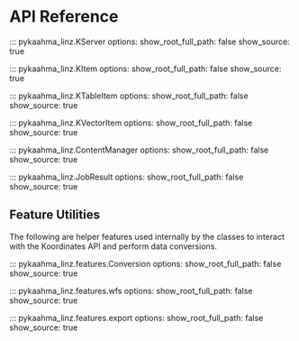 # API Reference

::: pykaahma_linz.KServer
    options:
        show_root_full_path: false
        show_source: true

::: pykaahma_linz.KItem
    options:
        show_root_full_path: false
        show_source: true

::: pykaahma_linz.KTableItem
    options:
        show_root_full_path: false
        show_source: true

::: pykaahma_linz.KVectorItem
    options:
        show_root_full_path: false
        show_source: true

::: pykaahma_linz.ContentManager
    options:
        show_root_full_path: false
        show_source: true

::: pykaahma_linz.JobResult
    options:
        show_root_full_path: false
        show_source: true

## Feature Utilities
The following are helper features used internally by the classes to interact with the Koordinates API and perform data conversions.  

::: pykaahma_linz.features.Conversion
    options:
        show_root_full_path: false
        show_source: true

::: pykaahma_linz.features.wfs
    options:
        show_root_full_path: false
        show_source: true

::: pykaahma_linz.features.export
    options:
        show_root_full_path: false
        show_source: true
